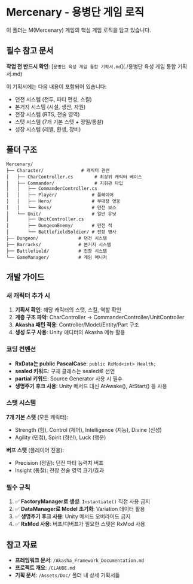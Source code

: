 # Mercenary - 용병단 게임 로직

이 폴더는 M(Mercenary) 게임의 핵심 게임 로직을 담고 있습니다.

## 필수 참고 문서

**작업 전 반드시 확인**: [`용병단 육성 게임 통합 기획서.md`](./용병단 육성 게임 통합 기획서.md)

이 기획서에는 다음 내용이 포함되어 있습니다:
- 던전 시스템 (전투, 파티 편성, 스킬)
- 본거지 시스템 (시설, 생산, 자원)
- 전장 시스템 (RTS, 전술 영역)
- 스탯 시스템 (7개 기본 스탯 + 정밀/통찰)
- 성장 시스템 (레벨, 환생, 장비)

## 폴더 구조

```
Mercenary/
├── Character/              # 캐릭터 관련
│   ├── CharController.cs        # 최상위 캐릭터 베이스
│   ├── Commander/               # 지휘관 타입
│   │   ├── CommanderController.cs
│   │   ├── Player/             # 플레이어
│   │   ├── Hero/               # 부대장 영웅
│   │   └── Boss/               # 던전 보스
│   └── Unit/                   # 일반 유닛
│       ├── UnitController.cs
│       ├── DungeonEnemy/       # 던전 적
│       └── BattlefieldSoldier/ # 전장 병사
├── Dungeon/               # 던전 시스템
├── Barracks/              # 본거지 시스템
├── Battlefield/           # 전장 시스템
└── GameManager/           # 게임 매니저
```

## 개발 가이드

### 새 캐릭터 추가 시

1. **기획서 확인**: 해당 캐릭터의 스탯, 스킬, 역할 확인
2. **계층 구조 파악**: CharController → CommanderController/UnitController
3. **Akasha 패턴 적용**: Controller/Model/Entity/Part 구조
4. **생성 도구 사용**: Unity 에디터의 Akasha 메뉴 활용

### 코딩 컨벤션

- **RxData는 public PascalCase**: `public RxMod<int> Health;`
- **sealed 키워드**: 구체 클래스는 sealed로 선언
- **partial 키워드**: Source Generator 사용 시 필수
- **생명주기 후크 사용**: Unity 메서드 대신 AtAwake(), AtStart() 등 사용

### 스탯 시스템

**7개 기본 스탯** (모든 캐릭터):
- Strength (힘), Control (제어), Intelligence (지능), Divine (신성)
- Agility (민첩), Spirit (정신), Luck (행운)

**버프 스탯** (플레이어 전용):
- Precision (정밀): 던전 파티 능력치 버프
- Insight (통찰): 전장 전술 영역 크기/효과

### 필수 규칙

1. ✅ **FactoryManager로 생성**: `Instantiate()` 직접 사용 금지
2. ✅ **DataManager로 Model 초기화**: Variation 데이터 활용
3. ✅ **생명주기 후크 사용**: Unity 메서드 오버라이드 금지
4. ✅ **RxMod 사용**: 버프/디버프가 필요한 스탯은 RxMod<T> 사용

## 참고 자료

- **프레임워크 문서**: `/Akasha_Framework_Documentation.md`
- **프로젝트 개요**: `/CLAUDE.md`
- **기획 문서**: `/Assets/Doc/` 폴더 내 상세 기획서들
